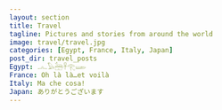 ```yaml
---
layout: section
title: Travel
tagline: Pictures and stories from around the world
image: travel/travel.jpg
categories: [Egypt, France, Italy, Japan]
post_dir: travel_posts
Egypt: 𓂜𓅃𓃣𓋹𓂀𓆃
France: Oh là là…et voilà
Italy: Ma che cosa!
Japan: ありがとうございます
---
```

